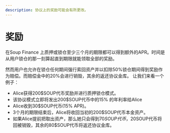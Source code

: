 ```yaml
---
description: 协议上的奖励可能会有所更改。
---
```


# 奖励

在Soup Finance 上质押或锁仓至少三个月的期限都可以得到额外的APR。时间是从用户锁仓的那一刻算起直到期限就能领取全部的奖励。

然而用户也允许在锁仓任何期间强行索回资产并以扣除50%锁仓期间得到奖励作为赔偿。而赔偿金中的20%会进行销毁，其余的返还协议金库。 让我们来看一个例子：

* Alice获得200$SOUP代币奖励并进行质押锁仓模式。
* 该协议模式立即将发出200$SOUP代币中的15% 的年利率给Alice
* Alice收到30$SOUP代币(15% APR)。
* 3个月的期限结束后，Alice将收回当初的200$SOUP代币本金资产。
* 如果Alice提前把取出资产，那么她只会得到70$SOUP代币，20$SOUP代币将回被销毁，其余的80$SOUP代币将返还协议金库。
